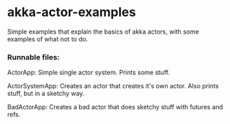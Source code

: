 # akka-actor-examples
Simple examples that explain the basics of akka actors, with some examples of what not to do.

### Runnable files:

ActorApp: Simple single actor system. Prints some stuff.

ActorSystemApp: Creates an actor that creates it's own actor. Also prints stuff, but in a sketchy way.

BadActorApp: Creates a bad actor that does sketchy stuff with futures and refs.
